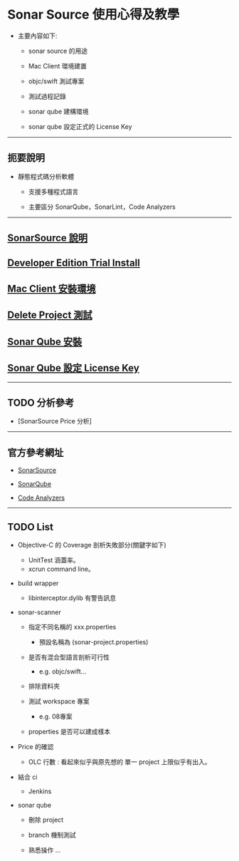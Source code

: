 # Sonar Source 使用心得及教學

* 主要內容如下:
  * sonar source 的用途
  
  * Mac Client 環境建置
  
  * objc/swift 測試專案

  * 測試過程記錄

  * sonar qube 建構環境

  * sonar qube 設定正式的 License Key

---

## 扼要說明

* 靜態程式碼分析軟體

  * 支援多種程式語言

  * 主要區分 SonarQube，SonarLint，Code Analyzers

---

## [SonarSource 說明](./Note/README.md)

## [Developer Edition Trial Install](./Developer_Edition/README.md)

## [Mac Client 安裝環境](./MacEnvInstall/README.md)

## [Delete Project 測試](./Delete_Project_Test/README.md)

## [Sonar Qube 安裝](./SonarQubeInstall/README.md)

## [Sonar Qube 設定 License Key](./Set_License_Key/README.md)

---

## TODO 分析參考

* [SonarSource Price 分析]

---

## 官方參考網址

* [SonarSource](https://www.sonarsource.com/)

* [SonarQube](https://www.sonarsource.com/products/sonarqube/)

* [Code Analyzers](https://www.sonarsource.com/products/codeanalyzers/)

---

## TODO List

* Objective-C 的 Coverage 剖析失敗部分(關鍵字如下)

  * UnitTest 涵蓋率。
  * xcrun command line。

* build wrapper

  * libinterceptor.dylib 有警告訊息

* sonar-scanner

  * 指定不同名稱的 xxx.properties

    * 預設名稱為 (sonar-project.properties)

  * 是否有混合型語言剖析可行性

    * e.g. objc/swift...

  * 排除資料夾

  * 測試 workspace 專案

    * e.g. 08專案

  * properties 是否可以建成樣本

* Price 的確認

  * OLC 行數 : 看起來似乎與原先想的 單一 project 上限似乎有出入。

* 結合 ci

  * Jenkins

* sonar qube

  * 刪除 project

  * branch 機制測試

  * 熟悉操作 ...

